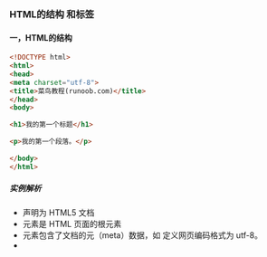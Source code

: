 ### HTML的结构 和标签

#### **一，HTML的结构**
> 
```html
<!DOCTYPE html>
<html>
<head>
<meta charset="utf-8">
<title>菜鸟教程(runoob.com)</title>
</head>
<body>
 
<h1>我的第一个标题</h1>
 
<p>我的第一个段落。</p>
 
</body>
</html>
```
##### **实例解析**
* <!DOCTYPE html> 声明为 HTML5 文档
* <html> 元素是 HTML 页面的根元素
* <head> 元素包含了文档的元（meta）数据，如 <meta charset="utf-8"> 定义网页编码格式为 utf-8。
* <title> 元素描述了文档的标题
* <body> 元素包含了可见的页面内容
* <h1> 元素定义一个大标题
* <p> 元素定义一个段落

#### **二，标签**

1. 标题标签
> HTML 标题（Heading）是通过<h1> - <h6> 标签来定义的
```html
<h1>这是一个标题</h1>
<h2>这是一个标题</h2>
<h3>这是一个标题</h3>
```

2. 段落标签
> HTML 段落是通过标签 <p> 来定义的。
```html
<p>这是一个段落。</p>
<p>这是另外一个段落。</p>
```
3. 图像标签
> HTML 图像是通过标签 <img> 来定义的
`<img src="/images/logo.png" width="258" height="39" />`

4. 链接标签
> HTML 链接由 <a> 标签定义。链接的地址在 href 属性中指定：
`<a href="http://www.mygaryfly.com">这是一个链接</a>

